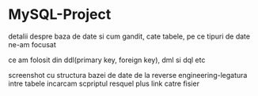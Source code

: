 # MySQL-Project

detalii despre baza de date si cum gandit, cate tabele, pe ce tipuri de date ne-am focusat

ce am folosit din ddl(primary key, foreign key), dml si dql etc

screenshot cu structura bazei de date de la reverse engineering-legatura intre tabele
incarcam scpriptul resquel plus link catre fisier

